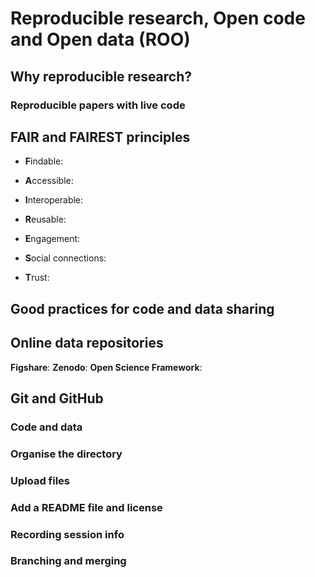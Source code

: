 # Reproducible research, Open code and Open data (ROO)

## Why reproducible research?

### Reproducible papers with live code

## FAIR and FAIREST principles

- **F**indable:
- **A**ccessible:
- **I**nteroperable:
- **R**eusable:

- **E**ngagement:
- **S**ocial connections:
- **T**rust:

## Good practices for code and data sharing

## Online data repositories

**Figshare**:
**Zenodo**:
**Open Science Framework**:

## Git and GitHub

### Code and data

### Organise the directory

### Upload files

### Add a README file and license

### Recording session info

### Branching and merging
